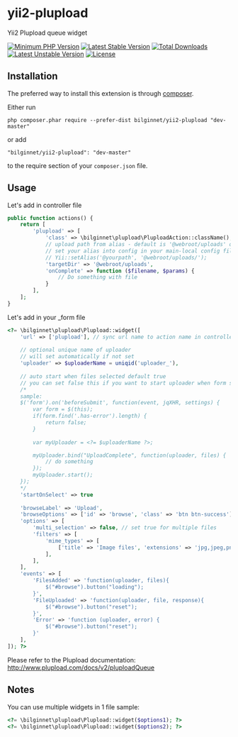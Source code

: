 # yii2-plupload
Yii2 Plupload queue widget

[![Minimum PHP Version](http://img.shields.io/badge/php-%3E%3D%205.4-8892BF.svg)](https://php.net/)
[![Latest Stable Version](https://poser.pugx.org/bilginnet/yii2-plupload/v/stable)](https://packagist.org/packages/bilginnet/yii2-plupload)
[![Total Downloads](https://poser.pugx.org/bilginnet/yii2-plupload/downloads)](https://packagist.org/packages/bilginnet/yii2-plupload)
[![Latest Unstable Version](https://poser.pugx.org/bilginnet/yii2-plupload/v/unstable)](https://packagist.org/packages/bilginnet/yii2-plupload)
[![License](https://poser.pugx.org/bilginnet/yii2-plupload/license)](https://packagist.org/packages/bilginnet/yii2-parpluploadser)

Installation
------------

The preferred way to install this extension is through [composer](http://getcomposer.org/download/).

Either run

```
php composer.phar require --prefer-dist bilginnet/yii2-plupload "dev-master"
```

or add

```
"bilginnet/yii2-plupload": "dev-master"
```
to the require section of your `composer.json` file.


Usage
-----

Let's add in controller file
````php
public function actions() {
    return [
        'plupload' => [
            'class' => \bilginnet\plupload\PluploadAction::className(),
            // upload path from alias - default is '@webroot/uploads' or set your alias path sample: '@yourpath'
            // set your alias into config in your main-local config file before return[]
            // Yii::setAlias('@yourpath', '@webroot/uploads/'); 
            'targetDir' => '@webroot/uploads',
            'onComplete' => function ($filename, $params) {
                // Do something with file
            }
        ],
    ];
}
````

Let's add in your _form file
````php
<?= \bilginnet\plupload\Plupload::widget([
    'url' => ['plupload'], // sync url name to action name in controller file
    
    // optional unique name of uploader
    // will set automatically if not set
    'uploader' => $uploaderName = uniqid('uploader_'),
    
    // auto start when files selected default true
    // you can set false this if you want to start uploader when form submitting
    /* 
    sample: 
    $('form').on('beforeSubmit', function(event, jqXHR, settings) {
        var form = $(this);
        if(form.find('.has-error').length) {
            return false;
        }
        
        var myUploader = <?= $uploaderName ?>;

        myUploader.bind("UploadComplete", function(uploader, files) {
            // do something
        });
        myUploader.start();        
    });
    */
    'startOnSelect' => true
    
    'browseLabel' => 'Upload',
    'browseOptions' => ['id' => 'browse', 'class' => 'btn btn-success'],
    'options' => [
        'multi_selection' => false, // set true for multiple files
        'filters' => [
            'mime_types' => [
                ['title' => 'Image files', 'extensions' => 'jpg,jpeg,png,gif'],                
            ],
        ],
    ],
    'events' => [
        'FilesAdded' => 'function(uploader, files){                            
            $("#browse").button("loading");
        }',
        'FileUploaded' => 'function(uploader, file, response){
            $("#browse").button("reset");
        }',
        'Error' => 'function (uploader, error) {                            
            $("#browse").button("reset");
        }'
    ],
]); ?>
````

Please refer to the Plupload documentation: http://www.plupload.com/docs/v2/pluploadQueue


Notes
-----
You can use multiple widgets in 1 file 
sample:
````php
<?= \bilginnet\plupload\Plupload::widget($options1); ?>
<?= \bilginnet\plupload\Plupload::widget($options2); ?>
````
